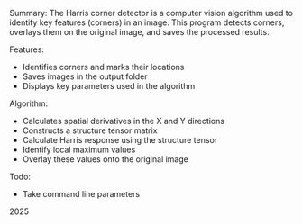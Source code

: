 Summary:
The Harris corner detector is a computer vision algorithm used to identify key features (corners) in an image. 
This program detects corners, overlays them on the original image, and saves the processed results.

Features:
- Identifies corners and marks their locations
- Saves images in the output folder
- Displays key parameters used in the algorithm

Algorithm:
- Calculates spatial derivatives in the X and Y directions
- Constructs a structure tensor matrix
- Calculate Harris response using the structure tensor
- Identify local maximum values
- Overlay these values onto the original image

Todo:
- Take command line parameters


2025
